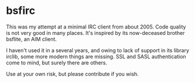 # bsfirc

This was my attempt at a minimal IRC client from about 2005. Code quality
is not very good in many places. It's inspired by its now-deceased brother
bsflite, an AIM client.

I haven't used it in a several years, and owing to lack of support
in its library irclib, some more modern things are missing. SSL and SASL
authentication come to mind, but surely there are others.

Use at your own risk, but please contribute if you wish.
